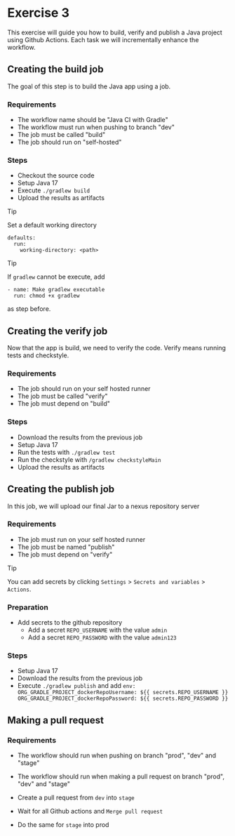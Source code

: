 # Exercise 3

This exercise will guide you how to build, verify and publish a Java project using Github Actions. 
Each task we will incrementally enhance the workflow.

## Creating the build job

The goal of this step is to build the Java app using a job.

### Requirements
- The workflow name should be "Java CI with Gradle"
- The workflow must run when pushing to branch "dev"
- The job must be called "build"
- The job should run on "self-hosted"

### Steps

- Checkout the source code
- Setup Java 17
- Execute `./gradlew build`
- Upload the results as artifacts

> [!TIP]
> Set a default working directory 
> 
> ```
> defaults:
>   run:
>     working-directory: <path>
> ```

> [!TIP]
> If `gradlew` cannot be execute, add
> ```
> - name: Make gradlew executable
>   run: chmod +x gradlew
> ```
>as step before.

## Creating the verify job

Now that the app is build, we need to verify the code.
Verify means running tests and checkstyle.

### Requirements
 - The job should run on your self hosted runner
 - The job must be called "verify"
 - The job must depend on "build"

### Steps

- Download the results from the previous job
- Setup Java 17
- Run the tests with `./gradlew test`
- Run the checkstyle with  `/gradlew checkstyleMain`
- Upload the results as artifacts

## Creating the publish job

In this job, we will upload our final Jar to a nexus repository server

### Requirements
 - The job must run on your self hosted runner
 - The job must be named "publish"
 - The job must depend on "verify"

> [!TIP]
> You can add secrets by clicking `Settings` > `Secrets and variables` > `Actions`.

### Preparation

- Add secrets to the github repository
  - Add a secret `REPO_USERNAME` with the value `admin`
  - Add a secret `REPO_PASSWORD` with the value `admin123`

### Steps

- Setup Java 17
- Download the results from the previous job
- Execute `./gradlew publish` and add ```env:
          ORG_GRADLE_PROJECT_dockerRepoUsername: ${{ secrets.REPO_USERNAME }}
          ORG_GRADLE_PROJECT_dockerRepoPassword: ${{ secrets.REPO_PASSWORD }}```

## Making a pull request

### Requirements

- The workflow should run when pushing on branch "prod", "dev" and "stage"
- The workflow should run when making a pull request on branch "prod", "dev" and "stage"

- Create a pull request from `dev` into `stage`
- Wait for all Github actions and `Merge pull request`
- Do the same for `stage` into prod